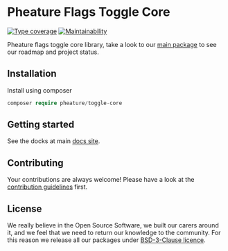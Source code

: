 # Pheature Flags Toggle Core

[![Type coverage][ico-psalm]][link-psalm]
[![Maintainability][ico-mantain]][link-mantain]

Pheature flags toggle core library, take a look to our [main package]() to see our roadmap and project status.

## Installation

Install using composer

```php
composer require pheature/toggle-core
```

## Getting started

See the docks at main [docs site]().

## Contributing

Your contributions are always welcome! Please have a look at the [contribution guidelines](./CONTRIBUTING.md) first.

## License

We really believe in the Open Source Software, we built our carers around it, and we feel that we need to return our
knowledge to the community. For this reason we release all our packages under [BSD-3-Clause licence](./LICENSE.md). 

[ico-psalm]: https://shepherd.dev/github/pheature-flags/toggle-core/coverage.svg
[link-psalm]: https://shepherd.dev/github/pheature-flags/toggle-core
[ico-mantain]: https://codecov.io/gh/pheature-flags/toggle-core/branch/1.0.x/graph/badge.svg?token=DTQIQUZ106 
[link-mantain]: https://codecov.io/gh/pheature-flags/toggle-core
